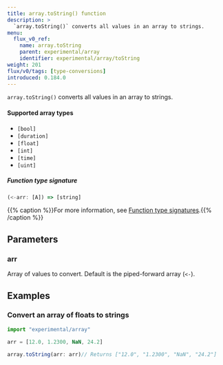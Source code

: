 ```yaml
---
title: array.toString() function
description: >
  `array.toString()` converts all values in an array to strings.
menu:
  flux_v0_ref:
    name: array.toString
    parent: experimental/array
    identifier: experimental/array/toString
weight: 201
flux/v0/tags: [type-conversions]
introduced: 0.184.0
---
```


<!------------------------------------------------------------------------------

IMPORTANT: This page was generated from comments in the Flux source code. Any
edits made directly to this page will be overwritten the next time the
documentation is generated. 

To make updates to this documentation, update the function comments above the
function definition in the Flux source code:

https://github.com/influxdata/flux/blob/master/stdlib/experimental/array/array.flux#L314-L314

Contributing to Flux: https://github.com/influxdata/flux#contributing
Fluxdoc syntax: https://github.com/influxdata/flux/blob/master/docs/fluxdoc.md

------------------------------------------------------------------------------->

`array.toString()` converts all values in an array to strings.

#### Supported array types

- `[bool]`
- `[duration]`
- `[float]`
- `[int]`
- `[time]`
- `[uint]`

##### Function type signature

```js
(<-arr: [A]) => [string]
```

{{% caption %}}For more information, see [Function type signatures](/flux/v0/function-type-signatures/).{{% /caption %}}

## Parameters

### arr

Array of values to convert. Default is the piped-forward array (`<-`).




## Examples

### Convert an array of floats to strings

```js
import "experimental/array"

arr = [12.0, 1.2300, NaN, 24.2]

array.toString(arr: arr)// Returns ["12.0", "1.2300", "NaN", "24.2"]


```

